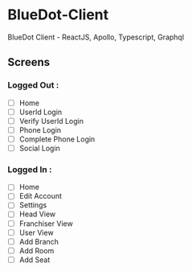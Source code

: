 # BlueDot-Client

BlueDot Client - ReactJS, Apollo, Typescript, Graphql

## Screens

### Logged Out :

- [ ] Home
- [ ] UserId Login
- [ ] Verify UserId Login
- [ ] Phone Login
- [ ] Complete Phone Login
- [ ] Social Login

### Logged In :

- [ ] Home
- [ ] Edit Account
- [ ] Settings
- [ ] Head View
- [ ] Franchiser View
- [ ] User View
- [ ] Add Branch
- [ ] Add Room
- [ ] Add Seat
